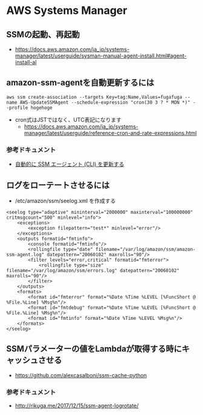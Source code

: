 # AWS Systems Manager
## SSMの起動、再起動
- https://docs.aws.amazon.com/ja_jp/systems-manager/latest/userguide/sysman-manual-agent-install.html#agent-install-al
  
## amazon-ssm-agentを自動更新するには
```
aws ssm create-association --targets Key=tag:Name,Values=fugafuga --name AWS-UpdateSSMAgent --schedule-expression "cron(30 3 ? * MON *)" --profile hogehoge

```
- cron式はJSTではなく、UTC表記になります
  - https://docs.aws.amazon.com/ja_jp/systems-manager/latest/userguide/reference-cron-and-rate-expressions.html

### 参考ドキュメント
- [自動的に SSM エージェント (CLI) を更新する](https://docs.aws.amazon.com/ja_jp/systems-manager/latest/userguide/sysman-state-cli.html)

## ログをローテートさせるには
- /etc/amazon/ssm/seelog.xml を作成する
```
<seelog type="adaptive" mininterval="2000000" maxinterval="100000000" critmsgcount="500" minlevel="info">
    <exceptions>
        <exception filepattern="test*" minlevel="error"/>
    </exceptions>
    <outputs formatid="fmtinfo">
        <console formatid="fmtinfo"/>
        <rollingfile type="date" filename="/var/log/amazon/ssm/amazon-ssm-agent.log" datepattern="20060102" maxrolls="90"/>
        <filter levels="error,critical" formatid="fmterror">
            <rollingfile type="size" filename="/var/log/amazon/ssm/errors.log" datepattern="20060102" maxrolls="90"/>
        </filter>
    </outputs>
    <formats>
        <format id="fmterror" format="%Date %Time %LEVEL [%FuncShort @ %File.%Line] %Msg%n"/>
        <format id="fmtdebug" format="%Date %Time %LEVEL [%FuncShort @ %File.%Line] %Msg%n"/>
        <format id="fmtinfo" format="%Date %Time %LEVEL %Msg%n"/>
    </formats>
</seelog>
```
## SSMパラメーターの値をLambdaが取得する時にキャッシュさせる
- https://github.com/alexcasalboni/ssm-cache-python

### 参考ドキュメント
- http://rikuga.me/2017/12/15/ssm-agent-logrotate/

